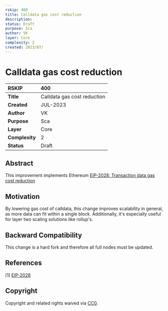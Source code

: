 ```yaml
---
rskip: 400
title: Calldata gas cost reduction
description: 
status: Draft
purpose: Sca
author: VK
layer: Core
complexity: 2
created: 2023/07/
---
```

# Calldata gas cost reduction


|RSKIP          | 400 |
| :------------ |:-------------|
|**Title**      |Calldata gas cost reduction|
|**Created**    |JUL-2023 |
|**Author**     |VK |
|**Purpose**    |Sca |
|**Layer**      |Core |
|**Complexity** |2 |
|**Status**     |Draft |


## Abstract

This improvement implements Ethereum [EIP-2028: Transaction data gas cost reduction](https://eips.ethereum.org/EIPS/eip-2028)

## Motivation

By lowering gas cost of calldata, this change improves scalability in general, as more data can fit within a single
block. Additionally, it's especially useful for layer two scaling solutions like rollup's.

## Backward Compatibility

This change is a hard fork and therefore all full nodes must be updated.

## References

[1] [EIP-2028](https://eips.ethereum.org/EIPS/eip-2028)

## Copyright

Copyright and related rights waived via [CC0](https://creativecommons.org/publicdomain/zero/1.0/).
